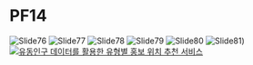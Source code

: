 # PF14
![Slide76](https://user-images.githubusercontent.com/92925909/138796496-ec7de837-2fc5-42ef-8870-967fc8cbe2b0.jpg)
![Slide77](https://user-images.githubusercontent.com/92925909/138796502-fc2a8e9e-7b40-4728-bf5e-8f3d70311302.jpg)
![Slide78](https://user-images.githubusercontent.com/92925909/138796503-74335a13-bf2e-4e9a-b043-3017f9962d96.jpg)
![Slide79](https://user-images.githubusercontent.com/92925909/138796505-e47c21a2-9679-4bd3-8422-7e8ee823e6b8.jpg)
![Slide80](https://user-images.githubusercontent.com/92925909/138796506-11558584-a726-4f2b-8bf4-cd4ecdba784f.jpg)
![Slide81](https://user-images.githubusercontent.com/92925909/138796509-3d3e96d8-5726-43b9-b166-40c6b5f7a59a.jpg))
[![유동인구 데이터를 활용한 유형별 홍보 위치 추천 서비스](https://img.youtube.com/vi/NqtayIVS-RY/0.jpg)](https://youtu.be/NqtayIVS-RY.0)
